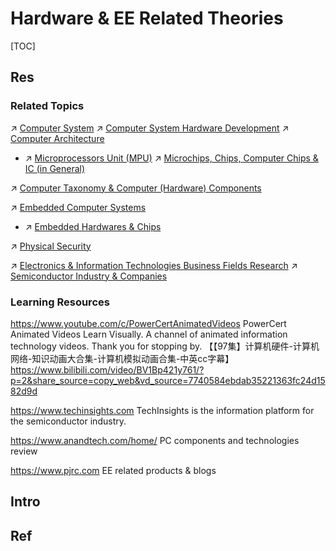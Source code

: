 # Hardware & EE Related Theories

[TOC]



## Res
### Related Topics
↗ [Computer System](../🧬%20Computer%20System/Computer%20System.md)
↗ [Computer System Hardware Development](../🧬%20Computer%20System/Computer%20Architecture/📌%20Computer%20Organization%20&%20Architecture%20Basics/Computer%20System%20Hardware%20Development.md)
↗ [Computer Architecture](../🧬%20Computer%20System/Computer%20Architecture/Computer%20Architecture.md)
- ↗ [Microprocessors Unit (MPU)](../🧬%20Computer%20System/Computer%20Architecture/Computer%20Microarchitectures%20(Computer%20Organization)%20&%20von%20Neumann%20Model/🚦%20Computer%20Processors%20&%20Logic%20Chips/📌%20Microprocessors%20Unit%20(MPU)/Microprocessors%20Unit%20(MPU).md)
↗ [Microchips, Chips, Computer Chips & IC (in General)](../🧬%20Computer%20System/Computer%20Architecture/Microchips,%20Chips,%20Computer%20Chips%20&%20IC%20(in%20General).md)

↗ [Computer Taxonomy & Computer (Hardware) Components](../🧬%20Computer%20System/Computer%20Taxonomy%20&%20Computer%20(Hardware)%20Components.md)

↗ [Embedded Computer Systems](../../Embedded%20Development,%20Internet%20of%20Things%20&%20Robot/🚟%20Embedded%20Computer%20Systems/Embedded%20Computer%20Systems.md)
- ↗ [Embedded Hardwares & Chips](../../Embedded%20Development,%20Internet%20of%20Things%20&%20Robot/🚟%20Embedded%20Computer%20Systems/Embedded%20Hardwares%20&%20Chips/Embedded%20Hardwares%20&%20Chips.md)

↗ [Physical Security](../../CyberSecurity/Physical%20Security/Physical%20Security.md)

↗ [Electronics & Information Technologies Business Fields Research](../../🗺%20CS%20Overview/Electronics%20&%20Information%20Technologies%20Business%20Fields%20Research/Electronics%20&%20Information%20Technologies%20Business%20Fields%20Research.md)
↗ [Semiconductor Industry & Companies](../../🗺%20CS%20Overview/Electronics%20&%20Information%20Technologies%20Business%20Fields%20Research/Hardware%20Industry%20&%20Manufacturers/Semiconductor%20Industry%20&%20Companies/Semiconductor%20Industry%20&%20Companies.md)


### Learning Resources
https://www.youtube.com/c/PowerCertAnimatedVideos
PowerCert Animated Videos
Learn Visually. A channel of animated information technology videos. Thank you for stopping by.
【【97集】计算机硬件-计算机网络-知识动画大合集-计算机模拟动画合集-中英cc字幕】 https://www.bilibili.com/video/BV1Bp421y761/?p=2&share_source=copy_web&vd_source=7740584ebdab35221363fc24d1582d9d

https://www.techinsights.com
TechInsights is the information platform for the semiconductor industry.

https://www.anandtech.com/home/
PC components and technologies review

https://www.pjrc.com
EE related products & blogs



## Intro



## Ref
